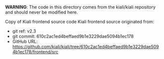 **WARNING**: The code in this directory comes from the kiali/kiali repository and should never be modified here.

Copy of Kiali frontend source code
Kiali frontend source originated from:
* git ref:    v2.3
* git commit: 610c2ac1ed4beffaed9b1e3229dae5094b1ec178
* GitHub URL: https://github.com/kiali/kiali/tree/610c2ac1ed4beffaed9b1e3229dae5094b1ec178/frontend/src
